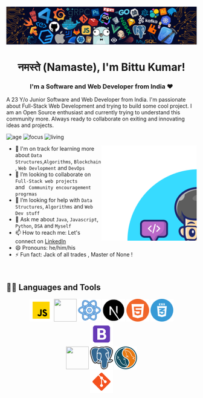 ![](./images/header_.png)

<h1 align="center">नमस्ते (Namaste), I'm Bittu Kumar!</h1>

<h3 align="center">I'm a Software and Web Developer from India ❤</h3>

A 23 Y/o Junior Software and Web Developer from India. I'm passionate about Full-Stack Web Development and trying to build some cool project. I am an Open Source enthusiast and currently trying to understand this community more. Always ready to collaborate on exiting and innovating ideas and projects. 

![age](https://img.shields.io/badge/age-23-blue)
![focus](https://img.shields.io/badge/focus-FullStack-brightgreen)
![living](https://img.shields.io/badge/living-Chandigarh-3c9 )

<img width="50%" align="right" alt="Github Image" src="./images/download.svg" />

- 🌱 I'm on track for learning more about  <code>Data Structures</code>,<code>Algorithms</code>, <code>Blockchain </code>, <code>Web Devlopment</code> and <code>DevOps</code> 
- 👯 I’m looking to collaborate on <code> Full-Stack web projects </code> and <code> Community encouragement progrmas </code>
- 🤔 I’m looking for help with <code>Data Structures</code>, <code>Algorithms</code> and <code>Web Dev stuff</code>
- 💬 Ask me about <code>Java</code>, <code>Javascript</code>, <code>Python</code>, <code>DSA</code> and <code>Myself</code>
- 📫 How to reach me: Let's connect on [LinkedIn](https://www.linkedin.com/in/bittu-kumar48)
- 😄 Pronouns: he/him/his
- ⚡ Fun fact: Jack of all trades , Master of None !

<br/>

## 👨‍💻 Languages and Tools

<div align="center">
  <img src="./images/icons/javascript-animation.gif" height="60" width="60">
  <img src="https://cdn.iconscout.com/icon/free/png-512/node-js-1174925.png" height="60" width="60">
  <img src="./images/icons/react-animation-transparent.gif" height="60" width="60">
  <img src="./images/icons/next.png" height="60" width="60">
  <img src="./images/icons/html.png" height="60" width="60">
  <img src="./images/icons/css.png" height="60" width="60">
  <br/>
  <img src="./images/icons/icons8-bootstrap.svg" height="60" width="60">
  <br/>
  <img src="https://img.icons8.com/color/452/mongodb.png" height="60" width="60">
  <img src="./images/icons/postgres.png" height="60" width="60">
  <img src="./images/icons/sql.png" height="60" width="60">
  <br/>
  <img src="./images/icons/icons8-git.svg" height="60" width="60">
  
</div>





































<!--
**Bkumar48/Bkumar48** is a ✨ _special_ ✨ repository because its `README.md` (this file) appears on your GitHub profile.

Here are some ideas to get you started:

- 🔭 I’m currently working on ...
- 🌱 I’m currently learning ...
- 👯 I’m looking to collaborate on ...
- 🤔 I’m looking for help with ...
- 💬 Ask me about ...
- 📫 How to reach me: ...
- 😄 Pronouns: ...
- ⚡ Fun fact: ...
-->
